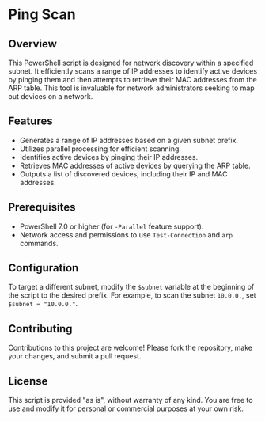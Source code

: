 
# Ping Scan

## Overview
This PowerShell script is designed for network discovery within a specified subnet. It efficiently scans a range of IP addresses to identify active devices by pinging them and then attempts to retrieve their MAC addresses from the ARP table. This tool is invaluable for network administrators seeking to map out devices on a network.

## Features
- Generates a range of IP addresses based on a given subnet prefix.
- Utilizes parallel processing for efficient scanning.
- Identifies active devices by pinging their IP addresses.
- Retrieves MAC addresses of active devices by querying the ARP table.
- Outputs a list of discovered devices, including their IP and MAC addresses.

## Prerequisites
- PowerShell 7.0 or higher (for `-Parallel` feature support).
- Network access and permissions to use `Test-Connection` and `arp` commands.

## Configuration
To target a different subnet, modify the `$subnet` variable at the beginning of the script to the desired prefix. For example, to scan the subnet `10.0.0.`, set `$subnet = "10.0.0."`.

## Contributing
Contributions to this project are welcome! Please fork the repository, make your changes, and submit a pull request.

## License
This script is provided "as is", without warranty of any kind. You are free to use and modify it for personal or commercial purposes at your own risk.
